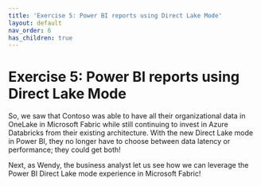 ```yaml
---
title: 'Exercise 5: Power BI reports using Direct Lake Mode'
layout: default
nav_order: 6
has_children: true
---
```


# Exercise 5: Power BI reports using Direct Lake Mode

So, we saw that Contoso was able to have all their organizational data in OneLake in Microsoft Fabric while still continuing to invest in Azure Databricks from their existing architecture. With the new Direct Lake mode in Power BI, they no longer have to choose between data latency or performance; they could get both!

Next, as Wendy, the business analyst let us see how we can leverage the Power BI Direct Lake mode experience in Microsoft Fabric! 

